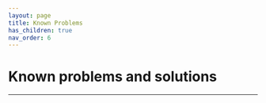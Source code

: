 ```yaml
---
layout: page
title: Known Problems
has_children: true
nav_order: 6
---
```


# Known problems and solutions
-------------------------------------------
